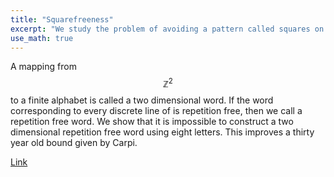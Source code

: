 ```yaml
---
title: "Squarefreeness"
excerpt: "We study the problem of avoiding a pattern called squares on multidimensional words"
use_math: true
---
```

A mapping from $$\mathbb{Z}^2$$ to a finite alphabet is called a two dimensional word. If the word corresponding to every discrete line of is repetition free, then we call a repetition free word. We show that it is impossible to construct a two dimensional repetition free word using eight letters. This improves a thirty year old bound given by Carpi.

[Link](https://www.sciencedirect.com/science/article/pii/S0166218X18304426?via%3Dihub)
